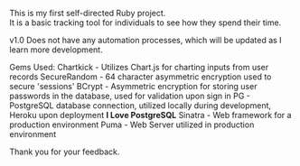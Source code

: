This is my first self-directed Ruby project.  
It is a basic tracking tool for individuals to see how they spend their time.

v1.0 Does not have any automation processes, which will be updated as I learn more development.

Gems Used:
Chartkick - Utilizes Chart.js for charting inputs from user records
SecureRandom - 64 character asymmetric encryption used to secure 'sessions' 
BCrypt - Asymmetric encryption for storing user passwords in the database, used for validation upon sign in
PG - PostgreSQL database connection, utilized locally during development, Heroku upon deployment  **I Love PostgreSQL**
Sinatra - Web framework for a production environment
Puma - Web Server utilized in production environment

Thank you for your feedback.
